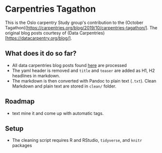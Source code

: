 # Carpentries Tagathon

This is the Oslo carpentry Study group's contribution to the (October Tagathon)[https://carpentries.org/blog/2019/10/carpentries-tagathon/]. The original blog posts courtesy of (Data Carpentries)[https://datacarpentry.org/blog/].

## What does it do so far?

* All data carpentries blog posts found [here](https://github.com/datacarpentry/datacarpentry.github.io/tree/master/_posts) are processed
* The yaml header is removed and `title` and `teaser` are added as H1, H2 headlines in markdown. 
* The markdown is then converted with Pandoc to plain text (`.txt`). Clean Markdown and plain text are stored in `clean/` folder.

## Roadmap

* text mine it and come up with automatic tags.

## Setup

* The cleaning script requires R and RStudio, `tidyverse`, and `knitr` packages
